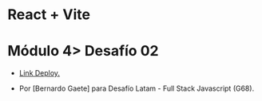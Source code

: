 # React + Vite
<h1>Módulo 4> Desafío 02</h1>

<ul>
  <li><a href="https://01-desafio-react.vercel.app/"><p>Link Deploy.</p></a></li>
  <li><p>Por [Bernardo Gaete] para Desafío Latam - Full Stack Javascript (G68).</p></li>
</ul>


